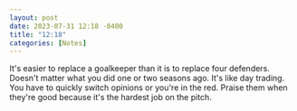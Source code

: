 ```yaml
---
layout: post
date: 2023-07-31 12:18 -0400
title: "12:18"
categories: [Notes]
---
```


It's easier to replace a goalkeeper than it is to replace four defenders. Doesn't matter what you did one or two seasons ago. It's like day trading. You have to quickly switch opinions or you're in the red. Praise them when they're good because it's the hardest job on the pitch.